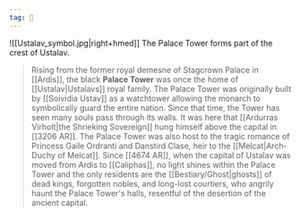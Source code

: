 ```yaml
---
tag: 🏰
---
```

![[Ustalav_symbol.jpg|right+hmed]] 
 The Palace Tower forms part of the crest of Ustalav.
> Rising from the former royal demesne of Stagcrown Palace in [[Ardis]], the black **Palace Tower** was once the home of [[Ustalav|Ustalavs]] royal family. The Palace Tower was originally built by [[Soividia Ustav]] as a watchtower allowing the monarch to symbolically guard the entire nation.
> Since that time, the Tower has seen many souls pass through its walls. It was here that [[Ardurras Virholt|the Shrieking Sovereign]] hung himself above the capital in [[3206 AR]]. The Palace Tower was also host to the tragic romance of Princess Gaile Ordranti and Danstird Clase, heir to the [[Melcat|Arch-Duchy of Melcat]]. Since [[4674 AR]], when the capital of Ustalav was moved from Ardis to [[Caliphas]], no light shines within the Palace Tower and the only residents are the [[Bestiary/Ghost|ghosts]] of dead kings, forgotten nobles, and long-lost courtiers, who angrily haunt the Palace Tower's halls, resentful of the desertion of the ancient capital.








